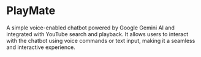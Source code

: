# PlayMate
A simple voice-enabled chatbot powered by Google Gemini AI and integrated with YouTube search and playback. It allows users to interact with the chatbot using voice commands or text input, making it a seamless and interactive experience.
